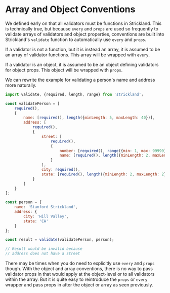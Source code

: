 # Array and Object Conventions

We defined early on that all validators must be functions in Strickland. This is technically true, but because `every` and `props` are used so frequently to validate arrays of validators and object properties, conventions are built into Strickland's `validate` function to automatically use `every` and `props`.

If a validator is not a function, but it is instead an array, it is assumed to be an array of validator functions. This array will be wrapped with `every`.

If a validator is an object, it is assumed to be an object defining validators for object props. This object will be wrapped with `props`.

We can rewrite the example for validating a person's name and address more naturally.

``` jsx
import validate, {required, length, range} from 'strickland';

const validatePerson = [
    required(),
    {
        name: [required(), length({minLength: 5, maxLength: 40})],
        address: [
            required(),
            {
                street: [
                    required(),
                    {
                        number: [required(), range({min: 1, max: 99999})],
                        name: [required(), length({minLength: 2, maxLength: 40})]
                    }
                ],
                city: required(),
                state: [required(), length({minLength: 2, maxLength: 2})]
            }
        ]
    }
];

const person = {
    name: 'Stanford Strickland',
    address: {
        city: 'Hill Valley',
        state: 'CA'
    }
};

const result = validate(validatePerson, person);

// Result would be invalid because
// address does not have a street
```

There may be times when you do need to explicitly use `every` and `props` though. With the object and array conventions, there is no way to pass validator props in that would apply at the object-level or to all validators within the array. But it is quite easy to reintroduce the `props` or `every` wrapper and pass props in after the object or array as seen previously.
